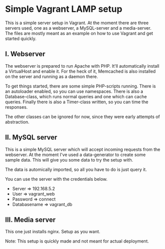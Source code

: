 Simple Vagrant LAMP setup
=========================

This is a simple server setup in Vagrant. At the moment there are three servers 
used, one as a webserver, a MySQL-server and a media-server. The files are mostly
meant as an example on how to use Vagrant and get started quickly.

I. Webserver
------------

The webserver is prepared to run Apache with PHP. It'll automatically install a
VirtualHost and enable it. For the heck of it, Memcached is also installed on the
server and running as a daemon there.

To get things started, there are some simple PHP-scripts running. 
There is an autoloader enabled, so you can use namespaces.
There is also a Database-class, which runs normal queries and one which
can cache queries.
Finally there is also a Timer-class written, so you can time the responses.

The other classes can be ignored for now, since they were early attempts
of abstraction.

II. MySQL server
----------------

This is a simple MySQL server which will accept incoming requests from
the webserver. At the moment I've used a data-generator to create some
sample data. This will give you some data to try the setup with.

The data is automically imported, so all you have to do is just query it.

You can use the server with the credentials below.
- Server => 192.168.5.2
- User => vagrant_web
- Password => connect
- Databasename => vagrant_db

III. Media server
-----------------

This one just installs nginx. Setup as you want. 

Note: This setup is quickly made and not meant for actual deployment. 
